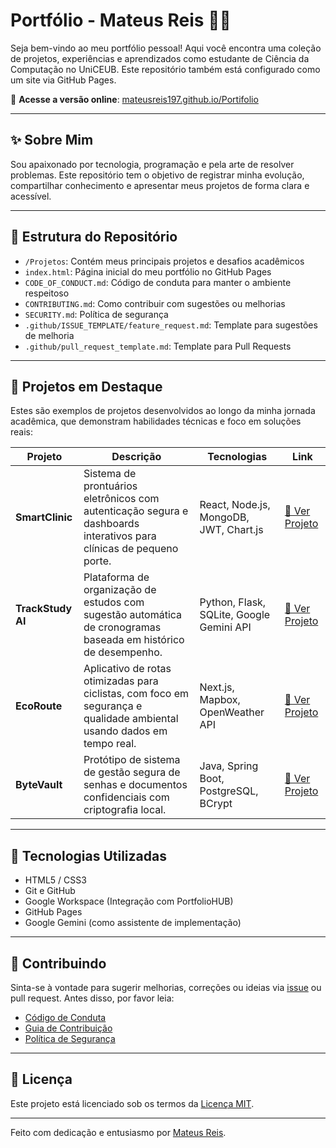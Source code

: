 # Portfólio - Mateus Reis 👨‍💻

Seja bem-vindo ao meu portfólio pessoal! Aqui você encontra uma coleção de projetos, experiências e aprendizados como estudante de Ciência da Computação no UniCEUB. Este repositório também está configurado como um site via GitHub Pages.

🔗 **Acesse a versão online**: [mateusreis197.github.io/Portifolio](https://mateusreis197.github.io/Portifolio)

---

## ✨ Sobre Mim

Sou apaixonado por tecnologia, programação e pela arte de resolver problemas. Este repositório tem o objetivo de registrar minha evolução, compartilhar conhecimento e apresentar meus projetos de forma clara e acessível.

---

## 📁 Estrutura do Repositório

- `/Projetos`: Contém meus principais projetos e desafios acadêmicos
- `index.html`: Página inicial do meu portfólio no GitHub Pages
- `CODE_OF_CONDUCT.md`: Código de conduta para manter o ambiente respeitoso
- `CONTRIBUTING.md`: Como contribuir com sugestões ou melhorias
- `SECURITY.md`: Política de segurança
- `.github/ISSUE_TEMPLATE/feature_request.md`: Template para sugestões de melhoria
- `.github/pull_request_template.md`: Template para Pull Requests

---

## 🧠 Projetos em Destaque

Estes são exemplos de projetos desenvolvidos ao longo da minha jornada acadêmica, que demonstram habilidades técnicas e foco em soluções reais:

| Projeto | Descrição | Tecnologias | Link |
|--------|-----------|-------------|------|
| **SmartClinic** | Sistema de prontuários eletrônicos com autenticação segura e dashboards interativos para clínicas de pequeno porte. | React, Node.js, MongoDB, JWT, Chart.js | [🔗 Ver Projeto](https://mateusreis197.github.io/Portifolio/projetos/smartclinic) |
| **TrackStudy AI** | Plataforma de organização de estudos com sugestão automática de cronogramas baseada em histórico de desempenho. | Python, Flask, SQLite, Google Gemini API | [🔗 Ver Projeto](https://mateusreis197.github.io/Portifolio/projetos/trackstudy-ai) |
| **EcoRoute** | Aplicativo de rotas otimizadas para ciclistas, com foco em segurança e qualidade ambiental usando dados em tempo real. | Next.js, Mapbox, OpenWeather API | [🔗 Ver Projeto](https://mateusreis197.github.io/Portifolio/projetos/ecoroute) |
| **ByteVault** | Protótipo de sistema de gestão segura de senhas e documentos confidenciais com criptografia local. | Java, Spring Boot, PostgreSQL, BCrypt | [🔗 Ver Projeto](https://mateusreis197.github.io/Portifolio/projetos/bytevault) |

---

## 🚀 Tecnologias Utilizadas

- HTML5 / CSS3
- Git e GitHub
- Google Workspace (Integração com PortfolioHUB)
- GitHub Pages
- Google Gemini (como assistente de implementação)

---

## 📌 Contribuindo

Sinta-se à vontade para sugerir melhorias, correções ou ideias via [issue](https://github.com/Mateusreis197/Portifolio/issues) ou pull request. Antes disso, por favor leia:

- [Código de Conduta](CODE_OF_CONDUCT.md)
- [Guia de Contribuição](CONTRIBUTING.md)
- [Política de Segurança](SECURITY.md)

---

## 📄 Licença

Este projeto está licenciado sob os termos da [Licença MIT](LICENSE).

---

Feito com dedicação e entusiasmo por [Mateus Reis](mailto:mateus.rreis@sempreceub.com).

